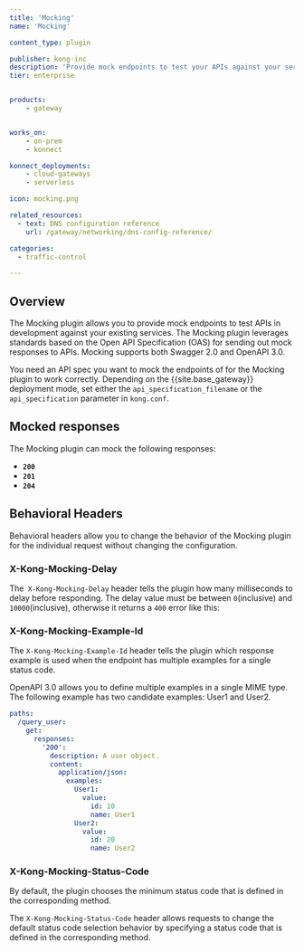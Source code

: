 ```yaml
---
title: 'Mocking'
name: 'Mocking'

content_type: plugin

publisher: kong-inc
description: 'Provide mock endpoints to test your APIs against your services'
tier: enterprise


products:
    - gateway


works_on:
    - on-prem
    - konnect

konnect_deployments:
    - cloud-gateways
    - serverless

icon: mocking.png

related_resources:
  - text: DNS configuration reference
    url: /gateway/networking/dns-config-reference/

categories:
  - traffic-control

---
```



## Overview

The Mocking plugin allows you to provide mock endpoints to test APIs in development against your existing services. The Mocking plugin leverages standards based on the Open API Specification (OAS) for sending out mock responses to APIs. Mocking supports both Swagger 2.0 and OpenAPI 3.0.

You need an API spec you want to mock the endpoints of for the Mocking plugin to work correctly. Depending on the {{site.base_gateway}} deployment mode, set either the `api_specification_filename` or the `api_specification` parameter in `kong.conf`.

## Mocked responses

The Mocking plugin can mock the following responses: 

* **`200`**
* **`201`**
* **`204`**

## Behavioral Headers


Behavioral headers allow you to change the behavior of the Mocking plugin for the individual request without changing the configuration.

### X-Kong-Mocking-Delay

The` X-Kong-Mocking-Delay` header tells the plugin how many milliseconds to delay before responding. The delay value must be between `0`(inclusive) and `10000`(inclusive), otherwise it returns a `400` error like this: 

### X-Kong-Mocking-Example-Id

The `X-Kong-Mocking-Example-Id` header tells the plugin which response example is used when the endpoint has multiple examples for a single status code.

OpenAPI 3.0 allows you to define multiple examples in a single MIME type. The following example has two candidate examples: User1 and User2.

```yaml
paths:
  /query_user:
    get:
      responses:
        '200':
          description: A user object.
          content:
            application/json:
              examples:
                User1:
                  value:
                    id: 10
                    name: User1
                User2:
                  value:
                    id: 20
                    name: User2


```

### X-Kong-Mocking-Status-Code

By default, the plugin chooses the minimum status code that is defined in the corresponding method.

The `X-Kong-Mocking-Status-Code` header allows requests to change the default status code selection behavior by specifying a status code that is defined in the corresponding method.
